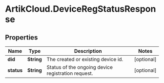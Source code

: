 # ArtikCloud.DeviceRegStatusResponse

## Properties
Name | Type | Description | Notes
------------ | ------------- | ------------- | -------------
**did** | **String** | The created or existing device id. | [optional] 
**status** | **String** | Status of the ongoing device registration request. | [optional] 


